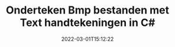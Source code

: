 ---
############################# Static ############################
layout: "auto-gen-signature"
date: 2022-03-01T15:12:22
draft: false
operation: Sign
signaturetype: Text
fileformat: Bmp
productName: .NET
lang: nl
productCode: net
otherformats: pdf doc docx docm dot dotm dotx odt ott rtf xls xlsx xlsm xlsb csv ods ots xltx xltm ppt pptx pps ppsx odp otp potx potm pptm ppsm png jpg bmp gif tiff svg webp wmf
breadcrumb: Put Text signature on Bmp for C#

############################# Head ############################
head_title: "Maak elektronische teksthandtekeningen naar een Bmp-bestand met C#"
head_description: "Zet Text eSignature op Bmp bestand voor .NET met een paar regels code. Gebruik de GroupDocs Document Signature API om tientallen bestandsindelingen te ondertekenen."

############################# Header ############################
title: "Onderteken Bmp bestanden met Text handtekeningen in C#"
description: "Hoe voeg je een Text handtekening toe met een paar regels .NET code"
bg_image: "https://cms.admin.containerize.com/templates/aspose/App_Themes/V3/images/bg/header1.png"
bg_overlay: false
button:
    enable: true

############################# SubMenu ############################
submenu:
    enable: true

    left:
        img_alt: "GroupDocs.Signature for .NET"
        image: "https://cms.admin.containerize.com/templates/groupdocs/images/product-logos/90x90-noborder/groupdocs-signature-net.png"
        product: "GroupDocs.Signature"
        platform: ".NET"



############################# About ############################
about:
    enable: true
    title: "Over GroupDocs.Signature for .NET API"
    content: |
        [GroupDocs.Signature for .NET](https://products.groupdocs.com/signature/net/) is een populaire API voor het elektronisch ondertekenen van digitale documenten. Handtekeningen zoals teksten, afbeeldingen, digitale certificaten, barcodes, QR-codes, stempels of metadata zijn beschikbaar. Handtekeningen kunnen worden geplaatst op PDF's, MS Word-documenten, MS Excel-werkmappen, MS PowerPoint-presentaties, Adobe Photoshop-bestanden en verschillende afbeeldingsformaten. Klanten kunnen hun document ondertekenen en de elektronische handtekeningen die op die documenten zijn geplaatst bijwerken, zoeken, verifiëren, verwijderen of een voorbeeld bekijken. Bovendien zijn er veel mogelijkheden voor het aanpassen van handtekeningen.
    

############################# Steps ############################
steps:
    enable: true
    title_left: "Stappen om Bmp te ondertekenen met Text in C#"
    content_left: |
        [GroupDocs.Signature for .NET](https://products.groupdocs.com/signature/net/) biedt de mogelijkheid om Bmp documenten snel en gemakkelijk te ondertekenen met Text handtekeningen.
        
        * Maak een instantie van de Signature-klasse die een Bmp-bestand levert dat moet worden ondertekend als pad of geheugenstroom
        * Instantieer SignOptions klasse en stel alle gevraagde gegevens in.
        * Roep de methode Signature.Sign() op en geef uitvoer Bmp-bestand of geheugenstroom

    title_right: " systeem vereisten"
    content_right: |
        GroupDocs.Signature for .NET worden ondersteund op alle belangrijke platforms en besturingssystemen. Voordat u de onderstaande code uitvoert, moet u ervoor zorgen dat de volgende vereisten op uw systeem zijn geïnstalleerd.

        * Besturingssystemen: Microsoft Windows, Linux, MacOS
        * Ontwikkelomgevingen: Microsoft Visual Studio, Xamarin, MonoDevelop
        * Frameworks: .NET Framework, .NET Standard, .NET Core, Mono
        * Download de nieuwste GroupDocs.Signature for .NET van [Nuget](https://www.nuget.org/packages/groupdocs.signature)
         
    code: |
        ```csharp    
                
        // Set up input Bmp file
        string filePath = "input.bmp";
        // Set up output file
        string outputFilePath = "output.bmp";

        // Instantiate Signature for input file
        using (GroupDocs.Signature.Signature signature = new GroupDocs.Signature.Signature(filePath))
        {
                //Provide sign options
                TextSignOptions options = new TextSignOptions("John Smith")
                {
                    // set signature position
                    Left = 50,
                    Top = 200,
                };

                // sign Bmp document
                SignResult result = signature.Sign(outputFilePath, options);
        }

        ```

############################# Demos ############################
demos:
    enable: true
    title: "Bmp documenten ondertekenen met Text Live Demo"
    content: |
       Onderteken het Bmp-bestand met verschillende handtekeningen op dit moment door naar de website [GroupDocs.Signature App](https://products.groupdocs.app/signature/family) te gaan. Gratis online demo voor u klaar.          

############################# More Formats ############################
more_formats:
    enable: true
    title: "Andere ondersteunde Text handtekeningen voor C#"
    content: |
        "U kunt Bmp ook ondertekenen met andere soorten handtekeningen. Zie de lijst hieronder."
    format: 
       
       
back_to_top:
    enable: true
---